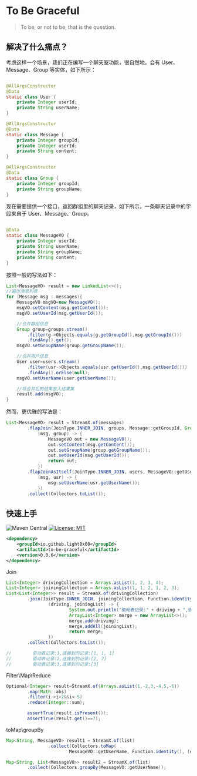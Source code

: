 # To Be Graceful

> To be, or not to be, that is the question.

## 解决了什么痛点？

考虑这样一个场景，我们正在编写一个聊天室功能，很自然地，会有 User、Message、Group 等实体，如下所示：

```java

@AllArgsConstructor
@Data
static class User {
    private Integer userId;
    private String userName;
}

@AllArgsConstructor
@Data
static class Message {
    private Integer groupId;
    private Integer userId;
    private String content;
}

@AllArgsConstructor
@Data
static class Group {
    private Integer groupId;
    private String groupName;
}
```

现在需要提供一个接口，返回群组里的聊天记录，如下所示，一条聊天记录中的字段来自于 User、Message、Group。

```java

@Data
static class MessageVO {
    private Integer userId;
    private String userName;
    private String groupName;
    private String content;
}
```

按照一般的写法如下：

```java
List<MessageVO> result = new LinkedList<>();
//遍历消息列表
for (Message msg : messages){
    MessageVO msgVO=new MessageVO();
    msgVO.setContent(msg.getContent());
    msgVO.setUserId(msg.getUserId());

    //合并群组信息
    Group group=groups.stream()
        .filter(g->Objects.equals(g.getGroupId(),msg.getGroupId()))
        .findAny().get();
    msgVO.setGroupName(group.getGroupName());

    //合并用户信息
    User user=users.stream()
        .filter(usr->Objects.equals(usr.getUserId(),msg.getUserId()))
        .findAny().orElse(null);
    msgVO.setUserName(user.getUserName());

    //将合并后的结果放入结果集
    result.add(msgVO);
}
```

然而，更优雅的写法是：

```java
List<MessageVO> result = StreamX.of(messages)
        .flapJoin(JoinType.INNER_JOIN, groups, Message::getGroupId, Group::getGroupId,
            (msg, group) -> {
                MessageVO out = new MessageVO();
                out.setContent(msg.getContent());
                out.setGroupName(group.getGroupName());
                out.setUserId(msg.getUserId());
                return out;
            })
        .flapJoinAsItself(JoinType.INNER_JOIN, users, MessageVO::getUserId, User::getUserId,
            (msg, usr) -> {
                msg.setUserName(usr.getUserName());
            })
        .collect(Collectors.toList());
`````

## 快速上手

![Maven Central](https://maven-badges.herokuapp.com/maven-central/io.github.light0x00/to-be-graceful/badge.svg)
[![License: MIT](https://img.shields.io/badge/License-MIT-yellow.svg)](https://opensource.org/licenses/MIT)

```xml
<dependency>
    <groupId>io.github.light0x00</groupId>
    <artifactId>to-be-graceful</artifactId>
    <version>0.0.6</version>
</dependency>
```

Join

```java
List<Integer> drivingCollection = Arrays.asList(1, 2, 3, 4);
List<Integer> joiningCollection = Arrays.asList(1, 1, 2, 1, 2, 3);
List<List<Integer>> result = StreamX.of(drivingCollection)
        .join(JoinType.INNER_JOIN, joiningCollection, Function.identity(), Function.identity(),
                (driving, joiningList) -> {
                        System.out.println("驱动表记录:" + driving + ",连接到的记录:" + joiningList);
                        ArrayList<Integer> merge = new ArrayList<>();
                        merge.add(driving);
                        merge.addAll(joiningList);
                        return merge;
                })
        .collect(Collectors.toList());

//        驱动表记录:1,连接到的记录:[1, 1, 1]
//        驱动表记录:2,连接到的记录:[2, 2]
//        驱动表记录:3,连接到的记录:[3]
```

Filter\Map\Reduce

```java
Optional<Integer> result=StreamX.of(Arrays.asList(1,-2,3,-4,5,-6))
        .map(Math::abs)
        .filter(i->i>2&&i< 5)
        .reduce(Integer::sum);

        assertTrue(result.isPresent());
        assertTrue(result.get()==7);
```

toMap\groupBy

```java
Map<String, MessageVO> result1 = StreamX.of(list)
                .collect(Collectors.toMap(
                        MessageVO::getUserName, Function.identity(), (d1, d2) -> d1));

Map<String, List<MessageVO>> result2 = StreamX.of(list)
        .collect(Collectors.groupBy(MessageVO::getUserName));
```



